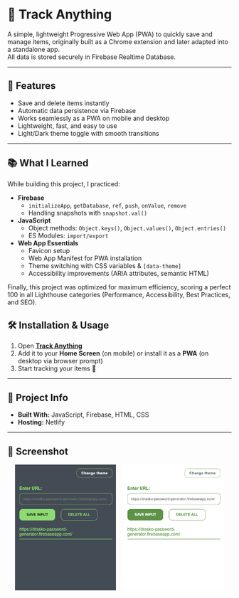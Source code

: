 # 📌 Track Anything

A simple, lightweight Progressive Web App (PWA) to quickly save and manage items, originally built as a Chrome extension
and later adapted into a standalone app.  
All data is stored securely in Firebase Realtime Database.

---

## 🚀 Features

- Save and delete items instantly
- Automatic data persistence via Firebase
- Works seamlessly as a PWA on mobile and desktop
- Lightweight, fast, and easy to use
- Light/Dark theme toggle with smooth transitions

---

## 📚 What I Learned

While building this project, I practiced:

- **Firebase**
  - `initializeApp`, `getDatabase`, `ref`, `push`, `onValue`, `remove`
  - Handling snapshots with `snapshot.val()`
- **JavaScript**
  - Object methods: `Object.keys()`, `Object.values()`, `Object.entries()`
  - ES Modules: `import/export`
- **Web App Essentials**
  - Favicon setup
  - Web App Manifest for PWA installation
  - Theme switching with CSS variables & `[data-theme]`
  - Accessibility improvements (ARIA attributes, semantic HTML)

Finally, this project was optimized for maximum efficiency, scoring a perfect 100 in all Lighthouse categories (Performance, Accessibility, Best Practices, and SEO).

## 🛠️ Installation & Usage

1. Open **[Track Anything](https://trackanything.netlify.app/)**
2. Add it to your **Home Screen** (on mobile) or install it as a **PWA** (on desktop via browser prompt)
3. Start tracking your items 🎉

---

## 📂 Project Info

- **Built With:** JavaScript, Firebase, HTML, CSS
- **Hosting:** Netlify

---

## 📸 Screenshot

<div style="display: flex; justify-content: center; gap: 1rem; flex-wrap: wrap;">
  <img src="./images/app_dark.png" alt="Dark Theme Screenshot" style="width: 45%; max-width: 300px;">
  <img src="./images/app_light.png" alt="Light Theme Screenshot" style="width: 45%; max-width: 300px;">
</div>
